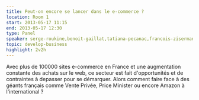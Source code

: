 ```yaml
---
title: Peut-on encore se lancer dans le e-commerce ?
location: Room 1
start: 2013-05-17 11:15
end: 2013-05-17 12:30
type: Panel
speaker: serge-roukine,benoit-gaillat,tatiana-pecanac,francois-ziserman
topic: develop-business
highlight: 2v2h
---
```


Avec plus de 100000 sites e-commerce en France et une augmentation constante des achats sur le web, ce secteur est fait d'opportunités et de contraintes à depasser pour se démarquer. Alors comment faire face à des géants français comme Vente Privée, Price Minister ou encore Amazon à l'international ? 
